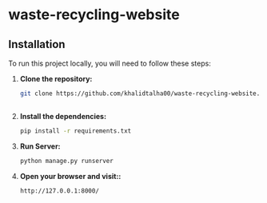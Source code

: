 # waste-recycling-website

## Installation

To run this project locally, you will need to follow these steps:

1. **Clone the repository:**

   ```bash
   git clone https://github.com/khalidtalha00/waste-recycling-website.git
  

2. **Install the dependencies:**

   ```bash
   pip install -r requirements.txt

3. **Run Server:**

   ```bash
   python manage.py runserver

4. **Open your browser and visit::**

   ```bash
   http://127.0.0.1:8000/
